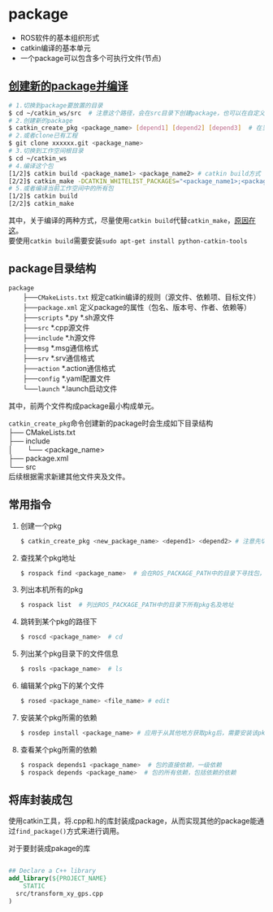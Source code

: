 # package

* ROS软件的基本组织形式  
* catkin编译的基本单元  
* 一个package可以包含多个可执行文件(节点)

## [创建新的package并编译](http://wiki.ros.org/catkin/Tutorials/CreatingPackage)

``` bash
# 1.切换到package要放置的目录
$ cd ~/catkin_ws/src  # 注意这个路径，会在src目录下创建package，也可以在自定义的子文件夹下创建
# 2.创建新的package
$ catkin_create_pkg <package_name> [depend1] [depend2] [depend3]  # 在当前目录创建package，依赖包常用的有roscpp rospy std_msgs, 可后续在package.xml和CMakeLists.txt中添加其他依赖包
# 2.或者clone已有工程
$ git clone xxxxxx.git <package_name>
# 3.切换到工作空间根目录
$ cd ~/catkin_ws
# 4.编译这个包
[1/2]$ catkin build <package_name1> <package_name2> # catkin build方式
[2/2]$ catkin_make -DCATKIN_WHITELIST_PACKAGES="<package_name1>;<package_name2>"  # catkin_make方式
# 5.或者编译当前工作空间中的所有包
[1/2]$ catkin build
[2/2]$ catkin_make
```
其中，关于编译的两种方式，尽量使用`catkin build`代替`catkin_make`，[原因在这](https://robotics.stackexchange.com/questions/16604/ros-catkin-make-vs-catkin-build)。  
要使用`catkin build`需要安装`sudo apt-get install python-catkin-tools`

## package目录结构

`package`  
&emsp;&emsp;├──`CMakeLists.txt` 规定catkin编译的规则（源文件、依赖项、目标文件）  
&emsp;&emsp;├──`package.xml` 定义package的属性（包名、版本号、作者、依赖等）  
&emsp;&emsp;├──`scripts` *.py *.sh源文件  
&emsp;&emsp;├──`src` *.cpp源文件  
&emsp;&emsp;├──`include` *.h源文件   
&emsp;&emsp;├──`msg` *.msg通信格式  
&emsp;&emsp;├──`srv` *.srv通信格式  
&emsp;&emsp;├──`action` *.action通信格式  
&emsp;&emsp;├──`config` *.yaml配置文件  
&emsp;&emsp;└──`launch` *.launch启动文件  

其中，前两个文件构成package最小构成单元。

`catkin_create_pkg`命令创建新的package时会生成如下目录结构  
├── CMakeLists.txt  
├── include  
│&emsp;&emsp;└── <package_name>  
├── package.xml  
└── src  
后续根据需求新建其他文件夹及文件。


## 常用指令

1. 创建一个pkg
    ``` bash
    $ catkin_create_pkg <new_package_name> <depend1> <depend2> # 注意先切换到pkg存放路径
    ```
2. 查找某个pkg地址  
    ``` bash
    $ rospack find <package_name>  # 会在ROS_PACKAGE_PATH中的目录下寻找包，应用于pkg非常多时查找pkg
    ```
3. 列出本机所有的pkg
    ``` bash
    $ rospack list  # 列出ROS_PACKAGE_PATH中的目录下所有pkg名及地址
    ```
4. 跳转到某个pkg的路径下
    ``` bash
    $ roscd <package_name>  # cd
    ```
5. 列出某个pkg目录下的文件信息  
    ``` bash
    $ rosls <package_name>  # ls
    ```
6. 编辑某个pkg下的某个文件
    ``` bash
    $ rosed <package_name> <file_name> # edit
    ```
7. 安装某个pkg所需的依赖
    ``` bash
    $ rosdep install <package_name> # 应用于从其他地方获取pkg后，需要安装该pkg的依赖的场景
    ```
8. 查看某个pkg所需的依赖
    ``` bash
    $ rospack depends1 <package_name>  # 包的直接依赖，一级依赖
    $ rospack depends <package_name>  # 包的所有依赖，包括依赖的依赖
    ```

## 将库封装成包

使用catkin工具，将.cpp和.h的库封装成package，从而实现其他的package能通过`find_package()`方式来进行调用。

对于要封装成pakage的库

``` CMake

## Declare a C++ library
add_library(${PROJECT_NAME}
    STATIC
  src/transform_xy_gps.cpp
)

```